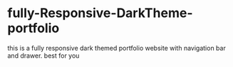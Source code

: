 # fully-Responsive-DarkTheme-portfolio
this is a fully responsive dark themed portfolio website with navigation bar and drawer. best for you
